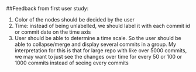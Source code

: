 ##Feedback from first user study:
1. Color of the nodes should be decided by the user
2. Time: instead of being unlabelled, we should label it with each commit id or commit date on the time axis
3. User should be able to determine a time scale. So the user should be able to collapse/merge and display several commits in a group. My interpretation for this is that for large repo with like over 5000 commits, we may want to just see the changes over time for every 50 or 100 or 1000 commits instead of seeing every commits

